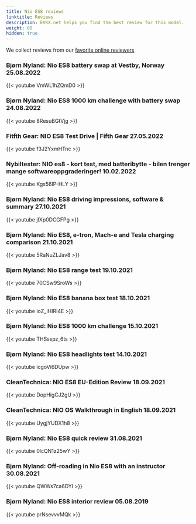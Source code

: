 ```yaml
---
title: Nio ES8 reviews
linktitle: Reviews
description: EVKX.net helps you find the best review for this model. 
weight: 80
hidden: true
---
```

<object type="image/svg+xml" data="../modelnavigation.svg"></object>
We collect reviews from our [favorite online reviewers](/guides/evreviewers/)

### Bjørn Nyland: Nio ES8 battery swap at Vestby, Norway 25.08.2022

{{< youtube VmWL1hZQmD0 >}}

### Bjørn Nyland: Nio ES8 1000 km challenge with battery swap 24.08.2022

{{< youtube 8ResuBGtVjg >}}

### Fitfth Gear: NIO ES8 Test Drive | Fifth Gear 27.05.2022

{{< youtube f3J2YxmHTnc >}}

### Nybiltester: NIO es8 - kort test, med batteribytte - bilen trenger mange softwareoppgraderinger! 10.02.2022

{{< youtube Kgs56lP-HLY >}}

### Bjørn Nyland: Nio ES8 driving impressions, software & summary 27.10.2021

{{< youtube jIXp0DCGFPg >}}

### Bjørn Nyland: Nio ES8, e-tron, Mach-e and Tesla charging comparison 21.10.2021

{{< youtube 5RaNuZLJav8 >}}

### Bjørn Nyland: Nio ES8 range test 19.10.2021

{{< youtube 70CSw9SroWs >}}

### Bjørn Nyland: Nio ES8 banana box test 18.10.2021

{{< youtube ioZ_iHIRI4E >}}

### Bjørn Nyland: Nio ES8 1000 km challenge 15.10.2021

{{< youtube THSsspz_6ts >}}

### Bjørn Nyland: Nio ES8 headlights test 14.10.2021

{{< youtube icgoVi6DUpw >}}

### CleanTechnica: NIO ES8 EU-Edition Review 18.09.2021

{{< youtube DopHigCJ2gU >}}

### CleanTechnica: NIO OS Walkthrough in English 18.09.2021

{{< youtube UygjYUDX1h8 >}}

### Bjørn Nyland: Nio ES8 quick review 31.08.2021

{{< youtube 0lcQN1z25wY >}}

### Bjørn Nyland: Off-roading in Nio ES8 with an instructor 30.08.2021

{{< youtube QWWs7ca6DYI >}}

### Bjørn Nyland: Nio ES8 interior review 05.08.2019

{{< youtube prNsevvvMQk >}}

